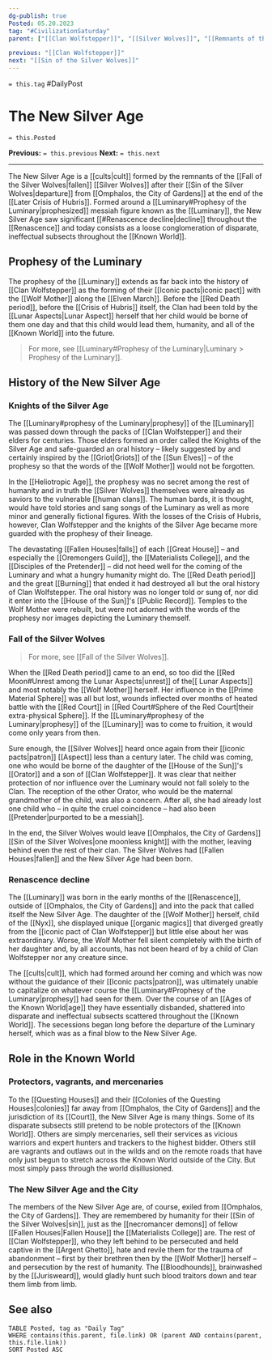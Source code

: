 ```yaml
---
dg-publish: true
Posted: 05.20.2023
tag: "#CivilizationSaturday"
parent: ["[[Clan Wolfstepper]]", "[[Silver Wolves]]", "[[Remnants of the Fallen Houses]]", "[[Luminary]]", "[[Prophesy of the Luminary]]", "[[Fall of the Silver Wolves]]", "[[cults]]"]

previous: "[[Clan Wolfstepper]]"
next: "[[Sin of the Silver Wolves]]"
---
```

`= this.tag` #DailyPost 
# The New Silver Age
`= this.Posted`

**Previous:** `= this.previous`
**Next:** `= this.next`

---

The New Silver Age is a [[cults|cult]] formed by the remnants of the [[Fall of the Silver Wolves|fallen]] [[Silver Wolves]] after their [[Sin of the Silver Wolves|departure]] from [[Omphalos, the City of Gardens]] at the end of the [[Later Crisis of Hubris]]. Formed around a [[Luminary#Prophesy of the Luminary|prophesized]] messiah figure known as the [[Luminary]], the New Silver Age saw significant [[#Renascence decline|decline]] throughout the [[Renascence]] and today consists as a loose conglomeration of disparate, ineffectual subsects throughout the [[Known World]].

## Prophesy of the Luminary

The prophesy of the [[Luminary]] extends as far back into the history of [[Clan Wolfstepper]] as the forming of their [[Iconic pacts|iconic pact]] with the [[Wolf Mother]] along the [[Elven March]]. Before the [[Red Death period]], before the [[Crisis of Hubris]] itself, the Clan had been told by the [[Lunar Aspects|Lunar Aspect]] herself that her child would be borne of them one day and that this child would lead them, humanity, and all of the [[Known World]] into the future.

> For more, see [[Luminary#Prophesy of the Luminary|Luminary > Prophesy of the Luminary]]. 

## History of the New Silver Age

### Knights of the Silver Age

The [[Luminary#prophesy of the Luminary|prophesy]] of the [[Luminary]] was passed down through the packs of [[Clan Wolfstepper]] and their elders for centuries. Those elders formed an order called the Knights of the Silver Age and safe-guarded an oral history – likely suggested by and certainly inspired by the [[Griot|Griots]] of the [[Sun Elves]] – of the prophesy so that the words of the [[Wolf Mother]] would not be forgotten.

In the [[Heliotropic Age]], the prophesy was no secret among the rest of humanity and in truth the [[Silver Wolves]] themselves were already as saviors to the vulnerable [[human clans]]. The human bards, it is thought, would have told stories and sang songs of the Luminary as well as more minor and generally fictional figures. With the losses of the Crisis of Hubris, however, Clan Wolfstepper and the knights of the Silver Age became more guarded with the prophesy of their lineage.

The devastating [[Fallen Houses|falls]] of each [[Great House]] – and especially the [[Oremongers Guild]], the [[Materialists College]], and the [[Disciples of the Pretender]] – did not heed well for the coming of the Luminary and what a hungry humanity might do. The [[Red Death period]] and the great [[Burning]] that ended it had destroyed all but the oral history of Clan Wolfstepper. The oral history was no longer told or sung of, nor did it enter into the [[House of the Sun]]'s [[Public Record]]. Temples to the Wolf Mother were rebuilt, but were not adorned with the words of the prophesy nor images depicting the Luminary themself.

### Fall of the Silver Wolves

> For more, see [[Fall of the Silver Wolves]].

When the [[Red Death period]] came to an end, so too did the [[Red Moon#Unrest among the Lunar Aspects|unrest]] of the[[ Lunar Aspects]] and most notably the [[Wolf Mother]] herself. Her influence in the [[Prime Material Sphere]] was all but lost, wounds inflected over months of heated battle with the [[Red Court]] in [[Red Court#Sphere of the Red Court|their extra-physical Sphere]]. If the [[Luminary#prophesy of the Luminary|prophesy]] of the [[Luminary]] was to come to fruition, it would come only years from then.

Sure enough, the [[Silver Wolves]] heard once again from their [[iconic pacts|patron]] [[Aspect]] less than a century later. The child was coming, one who would be borne of the daughter of the [[House of the Sun]]'s [[Orator]] and a son of [[Clan Wolfstepper]]. It was clear that neither protection of nor influence over the Luminary would not fall solely to the Clan. The reception of the other Orator, who would be the maternal grandmother of the child, was also a concern. After all, she had already lost one child who – in quite the cruel coincidence – had also been [[Pretender|purported to be a messiah]].

In the end, the Silver Wolves would leave [[Omphalos, the City of Gardens]] [[Sin of the Silver Wolves|one moonless knight]] with the mother, leaving behind even the rest of their clan. The Silver Wolves had [[Fallen Houses|fallen]] and the New Silver Age had been born.

### Renascence decline

The [[Luminary]] was born in the early months of the [[Renascence]], outside of [[Omphalos, the City of Gardens]] and into the pack that called itself the New Silver Age. The daughter of the [[Wolf Mother]] herself, child of the [[Nyx]], she displayed unique [[organic magics]] that diverged greatly from the [[iconic pact of Clan Wolfstepper]] but little else about her was extraordinary. Worse, the Wolf Mother fell silent completely with the birth of her daughter and, by all accounts, has not been heard of by a child of Clan Wolfstepper nor any creature since.

The [[cults|cult]], which had formed around her coming and which was now without the guidance of their [[Iconic pacts|patron]], was ultimately unable to capitalize on whatever course the [[Luminary#Prophesy of the Luminary|prophesy]] had seen for them. Over the course of an [[Ages of the Known World|age]] they have essentially disbanded, shattered into disparate and ineffectual subsects scattered throughout the [[Known World]]. The secessions began long before the departure of the Luminary herself, which was as a final blow to the New Silver Age.

## Role in the Known World

### Protectors, vagrants, and mercenaries

To the [[Questing Houses]] and their [[Colonies of the Questing Houses|colonies]] far away from [[Omphalos, the City of Gardens]] and the jurisdiction of its [[Court]], the New Silver Age is many things. Some of its disparate subsects still pretend to be noble protectors of the [[Known World]]. Others are simply mercenaries, sell their services as vicious warriors and expert hunters and trackers to the highest bidder. Others still are vagrants and outlaws out in the wilds and on the remote roads that have only just begun to stretch across the Known World outside of the City. But most simply pass through the world disillusioned.

### The New Silver Age and the City

The members of the New Silver Age are, of course, exiled from [[Omphalos, the City of Gardens]]. They are remembered by humanity for their [[Sin of the Silver Wolves|sin]], just as the [[necromancer demons]] of fellow [[Fallen Houses|Fallen House]] the [[Materialists College]] are. The rest of [[Clan Wolfstepper]], who they left behind to be persecuted and held captive in the [[Argent Ghetto]], hate and revile them for the trauma of abandonment – first by their brethren then by the [[Wolf Mother]] herself – and persecution by the rest of humanity. The [[Bloodhounds]], brainwashed by the [[Jurisweard]], would gladly hunt such blood traitors down and tear them limb from limb.

## See also

```dataview
TABLE Posted, tag as "Daily Tag"
WHERE contains(this.parent, file.link) OR (parent AND contains(parent, this.file.link))
SORT Posted ASC
```